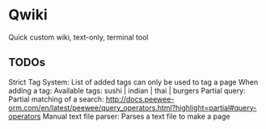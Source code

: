 # Qwiki
Quick custom wiki, text-only, terminal tool

## TODOs
Strict Tag System:
    List of added tags can only be used to tag a page
    When adding a tag:
        Available tags: sushi | indian | thai | burgers
Partial query:
    Partial matching of a search: http://docs.peewee-orm.com/en/latest/peewee/query_operators.html?highlight=partial#query-operators
Manual text file parser:
    Parses a text file to make a page
